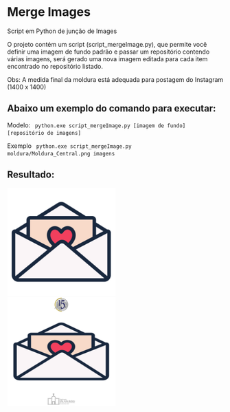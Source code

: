 # Merge Images
Script em Python de junção de Images

O projeto contém um script (script_mergeImage.py), que permite você definir uma imagem de fundo padrão e passar um repositório contendo várias imagens, será gerado uma nova imagem editada para cada item encontrado no repositório listado.

Obs: A medida final da moldura está adequada para postagem do Instagram (1400 x 1400)

## Abaixo um exemplo do comando para executar:

Modelo: 
<code>
  python.exe script_mergeImage.py [imagem de fundo] [repositório de imagens]
</code>

Exemplo
<code>
  python.exe script_mergeImage.py moldura/Moldura_Central.png imagens
</code>

## Resultado:

<kbd align="center">
  <img src="https://github.com/renancs93/mergeImages/blob/master/screenshots/897d27fc262f890552a3f404ff2b4c28_orig.png" width="50%" title="imagem original">
</kbd>
<kbd align="center">
  <img src="https://github.com/renancs93/mergeImages/blob/master/screenshots/897d27fc262f890552a3f404ff2b4c28.png" width="50%" title="imagem editada">
</kbd>
